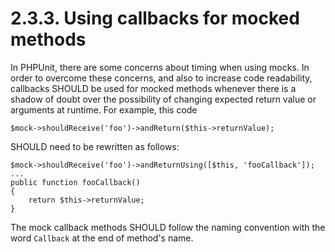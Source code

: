 # 2.3.3. Using callbacks for mocked methods

In PHPUnit, there are some concerns about timing when using mocks. In order to overcome
these concerns, and also to increase code readability, callbacks SHOULD be used
for mocked methods whenever there is a shadow of doubt over the possibility of changing
expected return value or arguments at runtime. For example, this code
```
$mock->shouldReceive('foo')->andReturn($this->returnValue);
```
SHOULD need to be rewritten as follows:
```
$mock->shouldReceive('foo')->andReturnUsing([$this, 'fooCallback']);
...
public function fooCallback()
{
    return $this->returnValue;
}
```

The mock callback methods SHOULD follow the naming convention with the word
`Callback` at the end of method's name.

